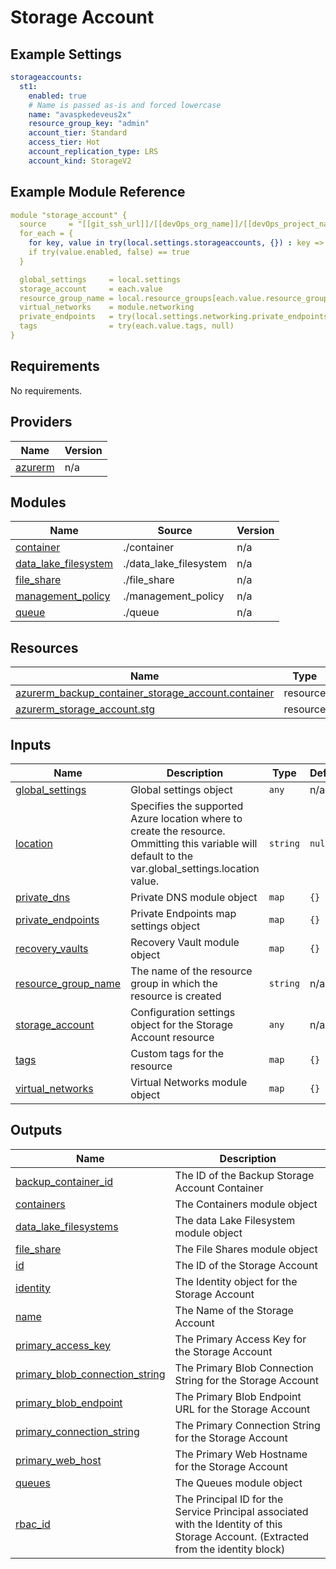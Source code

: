 # Storage Account

## Example Settings
```yaml
storageaccounts:
  st1:
    enabled: true
    # Name is passed as-is and forced lowercase
    name: "avaspkedeveus2x"
    resource_group_key: "admin"
    account_tier: Standard
    access_tier: Hot
    account_replication_type: LRS
    account_kind: StorageV2
```

## Example Module Reference

```yaml
module "storage_account" {
  source     = "[[git_ssh_url]]/[[devOps_org_name]]/[[devOps_project_name]]/[[devOps_repo_name]]//modules/storage_account"
  for_each = {
    for key, value in try(local.settings.storageaccounts, {}) : key => value
    if try(value.enabled, false) == true
  }

  global_settings     = local.settings
  storage_account     = each.value
  resource_group_name = local.resource_groups[each.value.resource_group_key].name
  virtual_networks    = module.networking
  private_endpoints   = try(local.settings.networking.private_endpoints, {})
  tags                = try(each.value.tags, null)
}
```

<!-- BEGIN_TF_DOCS -->
## Requirements

No requirements.

## Providers

| Name | Version |
|------|---------|
| <a name="provider_azurerm"></a> [azurerm](#provider\_azurerm) | n/a |

## Modules

| Name | Source | Version |
|------|--------|---------|
| <a name="module_container"></a> [container](#module\_container) | ./container | n/a |
| <a name="module_data_lake_filesystem"></a> [data\_lake\_filesystem](#module\_data\_lake\_filesystem) | ./data_lake_filesystem | n/a |
| <a name="module_file_share"></a> [file\_share](#module\_file\_share) | ./file_share | n/a |
| <a name="module_management_policy"></a> [management\_policy](#module\_management\_policy) | ./management_policy | n/a |
| <a name="module_queue"></a> [queue](#module\_queue) | ./queue | n/a |

## Resources

| Name | Type |
|------|------|
| [azurerm_backup_container_storage_account.container](https://registry.terraform.io/providers/hashicorp/azurerm/latest/docs/resources/backup_container_storage_account) | resource |
| [azurerm_storage_account.stg](https://registry.terraform.io/providers/hashicorp/azurerm/latest/docs/resources/storage_account) | resource |

## Inputs

| Name | Description | Type | Default | Required |
|------|-------------|------|---------|:--------:|
| <a name="input_global_settings"></a> [global\_settings](#input\_global\_settings) | Global settings object | `any` | n/a | yes |
| <a name="input_location"></a> [location](#input\_location) | Specifies the supported Azure location where to create the resource. Ommitting this variable will default to the var.global\_settings.location value. | `string` | `null` | no |
| <a name="input_private_dns"></a> [private\_dns](#input\_private\_dns) | Private DNS module object | `map` | `{}` | no |
| <a name="input_private_endpoints"></a> [private\_endpoints](#input\_private\_endpoints) | Private Endpoints map settings object | `map` | `{}` | no |
| <a name="input_recovery_vaults"></a> [recovery\_vaults](#input\_recovery\_vaults) | Recovery Vault module object | `map` | `{}` | no |
| <a name="input_resource_group_name"></a> [resource\_group\_name](#input\_resource\_group\_name) | The name of the resource group in which the resource is created | `string` | n/a | yes |
| <a name="input_storage_account"></a> [storage\_account](#input\_storage\_account) | Configuration settings object for the Storage Account resource | `any` | n/a | yes |
| <a name="input_tags"></a> [tags](#input\_tags) | Custom tags for the resource | `map` | `{}` | no |
| <a name="input_virtual_networks"></a> [virtual\_networks](#input\_virtual\_networks) | Virtual Networks module object | `map` | `{}` | no |

## Outputs

| Name | Description |
|------|-------------|
| <a name="output_backup_container_id"></a> [backup\_container\_id](#output\_backup\_container\_id) | The ID of the Backup Storage Account Container |
| <a name="output_containers"></a> [containers](#output\_containers) | The Containers module object |
| <a name="output_data_lake_filesystems"></a> [data\_lake\_filesystems](#output\_data\_lake\_filesystems) | The data Lake Filesystem module object |
| <a name="output_file_share"></a> [file\_share](#output\_file\_share) | The File Shares module object |
| <a name="output_id"></a> [id](#output\_id) | The ID of the Storage Account |
| <a name="output_identity"></a> [identity](#output\_identity) | The Identity object for the Storage Account |
| <a name="output_name"></a> [name](#output\_name) | The Name of the Storage Account |
| <a name="output_primary_access_key"></a> [primary\_access\_key](#output\_primary\_access\_key) | The Primary Access Key for the Storage Account |
| <a name="output_primary_blob_connection_string"></a> [primary\_blob\_connection\_string](#output\_primary\_blob\_connection\_string) | The Primary Blob Connection String for the Storage Account |
| <a name="output_primary_blob_endpoint"></a> [primary\_blob\_endpoint](#output\_primary\_blob\_endpoint) | The Primary Blob Endpoint URL for the Storage Account |
| <a name="output_primary_connection_string"></a> [primary\_connection\_string](#output\_primary\_connection\_string) | The Primary Connection String for the Storage Account |
| <a name="output_primary_web_host"></a> [primary\_web\_host](#output\_primary\_web\_host) | The Primary Web Hostname for the Storage Account |
| <a name="output_queues"></a> [queues](#output\_queues) | The Queues module object |
| <a name="output_rbac_id"></a> [rbac\_id](#output\_rbac\_id) | The Principal ID for the Service Principal associated with the Identity of this Storage Account. (Extracted from the identity block) |
<!-- END_TF_DOCS -->